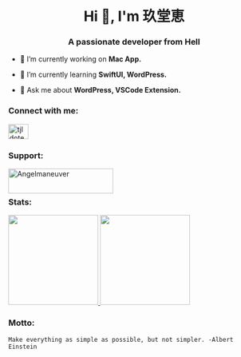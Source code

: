 <h1 align="center">Hi 👋, I'm 玖堂恵</h1>
<h3 align="center">A passionate developer from Hell</h3>

- 🔭 I’m currently working on **Mac App.**

- 🌱 I’m currently learning **SwiftUI, WordPress.**

- 💬 Ask me about **WordPress, VSCode Extension.**

<h3 align="left">Connect with me:</h3>
<p align="left">
<a href="https://twitter.com/tjldotesb26uxtr" target="blank"><img align="center" src="https://raw.githubusercontent.com/rahuldkjain/github-profile-readme-generator/master/src/images/icons/Social/twitter.svg" alt="tjldotesb26uxtr" height="30" width="40" /></a>
</p>

<h3 align="left">Support:</h3>
<p><a href="https://www.buymeacoffee.com/Angelmaneuver"> <img align="left" src="https://cdn.buymeacoffee.com/buttons/v2/default-yellow.png" height="50" width="210" alt="Angelmaneuver" /></a></p><br><br>

<h3 align="left">Stats:</h3>
<a href="https://github.com/Angelmaneuver">
  <img style="height:180px;" src="https://github-readme-stats-angelmaneuver.vercel.app/api?username=Angelmaneuver&theme=iceberg&show_icons=true&cache_seconds=86400" />
</a>
<a href="https://github.com/Angelmaneuver">
  <img style="height:180px;" src="https://github-readme-stats-angelmaneuver.vercel.app/api/top-langs/?username=Angelmaneuver&theme=iceberg&layout=compact" />
</a>

<h3 align="left">Motto:</h3>

```
Make everything as simple as possible, but not simpler. -Albert Einstein
```

<!---
Angelmaneuver/Angelmaneuver is a ✨ special ✨ repository because its `README.md` (this file) appears on your GitHub profile.
You can click the Preview link to take a look at your changes.
--->
